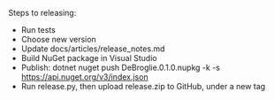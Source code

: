 Steps to releasing:
 * Run tests
 * Choose new version
 * Update docs/articles/release_notes.md
 * Build NuGet package in Visual Studio
 * Publish:
    dotnet nuget push DeBroglie.0.1.0.nupkg -k <api-key> -s https://api.nuget.org/v3/index.json
 * Run release.py, then upload release.zip to GitHub, under a new tag